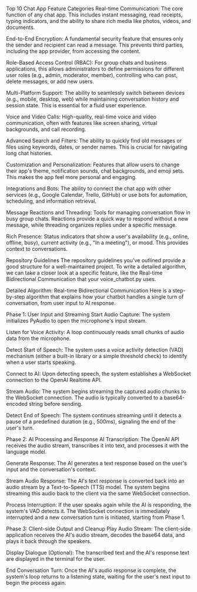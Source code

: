Top 10 Chat App Feature Categories
Real-time Communication: The core function of any chat app. This includes instant messaging, read receipts, typing indicators, and the ability to share rich media like photos, videos, and documents.

End-to-End Encryption: A fundamental security feature that ensures only the sender and recipient can read a message. This prevents third parties, including the app provider, from accessing the content.

Role-Based Access Control (RBAC): For group chats and business applications, this allows administrators to define permissions for different user roles (e.g., admin, moderator, member), controlling who can post, delete messages, or add new users.

Multi-Platform Support: The ability to seamlessly switch between devices (e.g., mobile, desktop, web) while maintaining conversation history and session state. This is essential for a fluid user experience.

Voice and Video Calls: High-quality, real-time voice and video communication, often with features like screen sharing, virtual backgrounds, and call recording.

Advanced Search and Filters: The ability to quickly find old messages or files using keywords, dates, or sender names. This is crucial for navigating long chat histories.

Customization and Personalization: Features that allow users to change their app's theme, notification sounds, chat backgrounds, and emoji sets. This makes the app feel more personal and engaging.

Integrations and Bots: The ability to connect the chat app with other services (e.g., Google Calendar, Trello, GitHub) or use bots for automation, scheduling, and information retrieval.

Message Reactions and Threading: Tools for managing conversation flow in busy group chats. Reactions provide a quick way to respond without a new message, while threading organizes replies under a specific message.

Rich Presence: Status indicators that show a user's availability (e.g., online, offline, busy), current activity (e.g., "In a meeting"), or mood. This provides context to conversations.

Repository Guidelines
The repository guidelines you've outlined provide a good structure for a well-maintained project. To write a detailed algorithm, we can take a closer look at a specific feature, like the Real-time Bidirectional Communication that your voice_chatbot.py uses.

Detailed Algorithm: Real-time Bidirectional Communication
Here is a step-by-step algorithm that explains how your chatbot handles a single turn of conversation, from user input to AI response.

Phase 1: User Input and Streaming
Start Audio Capture: The system initializes PyAudio to open the microphone's input stream.

Listen for Voice Activity: A loop continuously reads small chunks of audio data from the microphone.

Detect Start of Speech: The system uses a voice activity detection (VAD) mechanism (either a built-in library or a simple threshold check) to identify when a user starts speaking.

Connect to AI: Upon detecting speech, the system establishes a WebSocket connection to the OpenAI Realtime API.

Stream Audio: The system begins streaming the captured audio chunks to the WebSocket connection. The audio is typically converted to a base64-encoded string before sending.

Detect End of Speech: The system continues streaming until it detects a pause of a predefined duration (e.g., 500ms), signaling the end of the user's turn.

Phase 2: AI Processing and Response
AI Transcription: The OpenAI API receives the audio stream, transcribes it into text, and processes it with the language model.

Generate Response: The AI generates a text response based on the user's input and the conversation's context.

Stream Audio Response: The AI's text response is converted back into an audio stream by a Text-to-Speech (TTS) model. The system begins streaming this audio back to the client via the same WebSocket connection.

Process Interruption: If the user speaks again while the AI is responding, the system's VAD detects it. The WebSocket connection is immediately interrupted and a new conversation turn is initiated, starting from Phase 1.

Phase 3: Client-side Output and Cleanup
Play Audio Stream: The client-side application receives the AI's audio stream, decodes the base64 data, and plays it back through the speakers.

Display Dialogue (Optional): The transcribed text and the AI's response text are displayed in the terminal for the user.

End Conversation Turn: Once the AI's audio response is complete, the system's loop returns to a listening state, waiting for the user's next input to begin the process again.